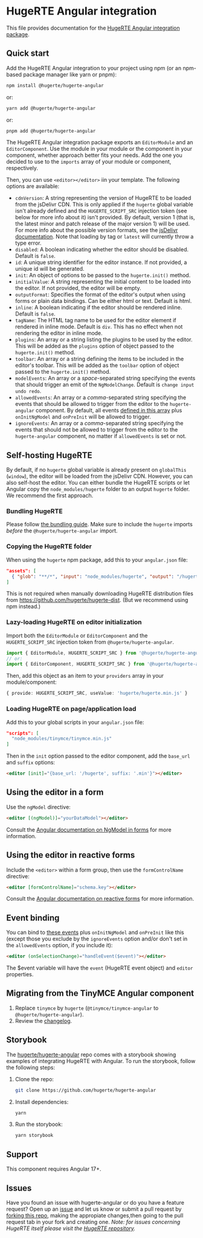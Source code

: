 # HugeRTE Angular integration
This file provides documentation for the [HugeRTE Angular integration package](https://github.com/hugerte/hugerte-angular).

## Quick start
Add the HugeRTE Angular integration to your project using npm (or an npm-based package manager like yarn or pnpm):

```bash
npm install @hugerte/hugerte-angular
```

or:

```bash
yarn add @hugerte/hugerte-angular
```

or:

```bash
pnpm add @hugerte/hugerte-angular
```

The HugeRTE Angular integration package exports an `EditorModule` and an `EditorComponent`. Use the module in your module or the component in your component, whether approach better fits your needs. Add the one you decided to use to the `imports` array of your module or component, respectively.

Then, you can use `<editor></editor>` iin your template. The following options are available:

- `cdnVersion`: A string representing the version of HugeRTE to be loaded from the jsDelivr CDN. This is only applied if the `hugerte` global variable isn't already defined and the `HUGERTE_SCRIPT_SRC` injection token (see below for more info about it) isn't provided. By default, version 1 (that is, the latest minor and patch release of the major version 1) will be used. For more info about the possible version formats, see the [jsDelivr documentation](https://www.jsdelivr.com/documentation#id-npm). Note that loading by tag or `latest` will currently throw a type error.
- `disabled`: A boolean indicating whether the editor should be disabled. Default is `false`.
- `id`: A unique string identifier for the editor instance. If not provided, a unique id will be generated.
- `init`: An object of options to be passed to the `hugerte.init()` method.
- `initialValue`: A string representing the initial content to be loaded into the editor. If not provided, the editor will be empty.
- `outputFormat`: Specifies the format of the editor's output when using forms or plain data bindings. Can be either html or text. Default is html.
- `inline`: A boolean indicating if the editor should be rendered inline. Default is `false`.
- `tagName`: The HTML tag name to be used for the editor element if rendered in inline mode. Default is `div`. This has no effect when not rendering the editor in inline mode.
- `plugins`: An array or a string listing the plugins to be used by the editor. This will be added as the `plugins` option of object passed to the `hugerte.init()` method.
- `toolbar`: An array or a string defining the items to be included in the editor's toolbar. This will be added as the `toolbar` option of object passed to the `hugerte.init()` method.
- `modelEvents`: An array or a *space*-separated string specifying the events that should trigger an emit of the `NgModelChange`. Default is `change input undo redo`.
- `allowedEvents`: An array or a *comma*-separated string specifying the events that should be allowed to trigger from the editor to the `hugerte-angular` component. By default, all events [defined in this array](https://github.com/hugerte/framework-integration-shared/blob/265d022c7e35159aed84239a8353ac92ada50aa7/src/Utils.ts#L12) plus `onInitNgModel` and `onPreInit` will be allowed to trigger.
- `ignoreEvents`: An array or a *comma*-separated string specifying the events that should not be allowed to trigger from the editor to the `hugerte-angular` component, no matter if `allowedEvents` is set or not.

## Self-hosting HugeRTE
By default, if no `hugerte` global variable is already present on `globalThis` (`window`), the editor will be loaded from the jsDelivr CDN. However, you can also self-host the editor. You can either bundle the HugeRTE scripts or let Angular copy the `node_modules/hugerte` folder to an output `hugerte` folder. We recommend the first approach.

### Bundling HugeRTE
Please follow [the bundling guide](../README.md#bundling). Make sure to include the `hugerte` imports *before* the `@hugerte/hugerte-angular` import.

### Copying the HugeRTE folder

When using the `hugerte` npm package, add this to your `angular.json` file:

```json
"assets": [
  { "glob": "**/*", "input": "node_modules/hugerte", "output": "/hugerte/" }
]
```

This is not required when manually downloading HugeRTE distribution files from https://github.com/hugerte/hugerte-dist. (But we recommend using npm instead.)

### Lazy-loading HugeRTE on editor initialization

Import both the `EditorModule` or `EditorComponent` and the `HUGERTE_SCRIPT_SRC` injection token from `@hugerte/hugerte-angular`.

```ts
import { EditorModule, HUGERTE_SCRIPT_SRC } from '@hugerte/hugerte-angular';
// or:
import { EditorComponent, HUGERTE_SCRIPT_SRC } from '@hugerte/hugerte-angular';
```

Then, add this object as an item to your `providers` array in your module/component:

```ts
{ provide: HUGERTE_SCRIPT_SRC, useValue: 'hugerte/hugerte.min.js' }
```

### Loading HugeRTE on page/application load

Add this to your global scripts in your `angular.json` file:

```json
"scripts": [
  "node_modules/tinymce/tinymce.min.js"
]
```

Then in the `init` option passed to the editor component, add the `base_url` and `suffix` options:

```html
<editor [init]="{base_url: '/hugerte', suffix: '.min'}"></editor>
```

## Using the editor in a form

Use the `ngModel` directive:

```html
<editor [(ngModel)]="yourDataModel"></editor>
```

Consult the [Angular documentation on NgModel in forms](https://angular.io/api/forms/NgModel) for more information.

## Using the editor in reactive forms

Include the `<editor>` within a form group, then use the `formControlName` directive:

```html
<editor [formControlName]="schema.key"></editor>
```

Consult the [Angular documentation on reactive forms](https://angular.io/guide/reactive-forms) for more information.

## Event binding

You can bind to [these events](https://github.com/hugerte/framework-integration-shared/blob/265d022c7e35159aed84239a8353ac92ada50aa7/src/Utils.ts#L12) plus `onInitNgModel` and `onPreInit` like this (except those you exclude by the `ignoreEvents` option and/or don't set in the `allowedEvents` option, if you include it):

```html
<editor (onSelectionChange)="handleEvent($event)"></editor>
```

The $event variable will have the `event` (HugeRTE event object) and `editor` properties.

## Migrating from the TinyMCE Angular component
1. Replace `tinymce` by `hugerte` (`@tinymce/tinymce-angular` to `@hugerte/hugerte-angular`).
2. Review the [changelog](https://github.com/hugerte/hugerte-angular/blob/main/CHANGELOG.md).

## Storybook
The [hugerte/hugerte-angular](https://github.com/hugerte/hugerte-angular) repo comes with a storybook showing examples of integrating HugeRTE with Angular. To run the storybook, follow the following steps:
1. Clone the repo:
   ```bash
   git clone https://github.com/hugerte/hugerte-angular
   ```
2. Install dependencies:
   ```bash
   yarn
   ```
3. Run the storybook:
   ```bash
   yarn storybook
   ```

## Support

This component requires Angular 17+.

## Issues

Have you found an issue with hugerte-angular or do you have a feature request? Open up an [issue](https://github.com/hugerte/hugerte-angular/issues) and let us know or submit a pull request by [forking this repo](https://github.com/hugerte/hugerte-angular/fork), making the appropiate changes,then going to the pull request tab in your fork and creating one. *Note: for issues concerning HugeRTE itself please visit the [HugeRTE repository](https://github.com/hugerte/hugerte).*
